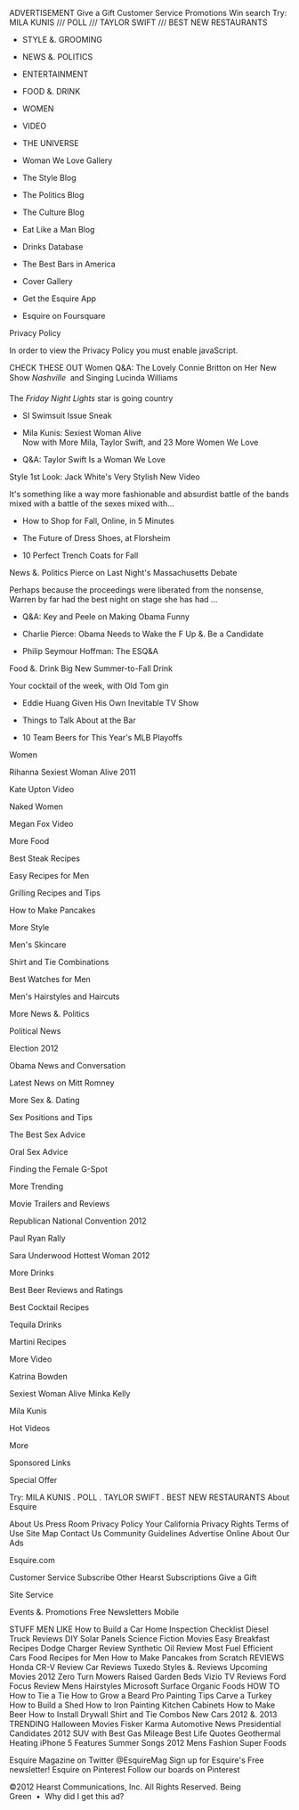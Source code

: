 ADVERTISEMENT Give a Gift Customer Service Promotions Win search Try: MILA KUNIS /// POLL /// TAYLOR SWIFT /// BEST NEW RESTAURANTS

*   STYLE &. GROOMING
*   NEWS &. POLITICS
*   ENTERTAINMENT
*   FOOD &. DRINK
*   WOMEN
*   VIDEO
*   THE UNIVERSE

*   Woman We Love Gallery
*   The Style Blog
*   The Politics Blog
*   The Culture Blog
*   Eat Like a Man Blog
*   Drinks Database
*   The Best Bars in America
*   Cover Gallery
*   Get the Esquire App
*   Esquire on Foursquare

Privacy Policy

In order to view the Privacy Policy you must enable javaScript.

CHECK THESE OUT Women Q&A: The Lovely Connie Britton on Her New Show _Nashville_  and Singing Lucinda Williams

The _Friday Night Lights_ star is going country

*   SI Swimsuit Issue Sneak

*   Mila Kunis: Sexiest Woman Alive  
    Now with More Mila, Taylor Swift, and 23 More Women We Love

*   Q&A: Taylor Swift Is a Woman We Love

Style 1st Look: Jack White's Very Stylish New Video

It's something like a way more fashionable and absurdist battle of the bands mixed with a battle of the sexes mixed with...

*   How to Shop for Fall, Online, in 5 Minutes

*   The Future of Dress Shoes, at Florsheim

*   10 Perfect Trench Coats for Fall

News &. Politics Pierce on Last Night's Massachusetts Debate

Perhaps because the proceedings were liberated from the nonsense, Warren by far had the best night on stage she has had ...

*   Q&A: Key and Peele on Making Obama Funny

*   Charlie Pierce: Obama Needs to Wake the F Up &. Be a Candidate

*   Philip Seymour Hoffman: The ESQ&A

Food &. Drink Big New Summer-to-Fall Drink

Your cocktail of the week, with Old Tom gin

*   Eddie Huang Given His Own Inevitable TV Show

*   Things to Talk About at the Bar

*   10 Team Beers for This Year's MLB Playoffs

Women

Rihanna Sexiest Woman Alive 2011

Kate Upton Video

Naked Women

Megan Fox Video

More Food

Best Steak Recipes

Easy Recipes for Men

Grilling Recipes and Tips

How to Make Pancakes

More Style

Men's Skincare

Shirt and Tie Combinations

Best Watches for Men

Men's Hairstyles and Haircuts

More News &. Politics

Political News

Election 2012

Obama News and Conversation

Latest News on Mitt Romney

More Sex &. Dating

Sex Positions and Tips

The Best Sex Advice

Oral Sex Advice

Finding the Female G-Spot

More Trending

Movie Trailers and Reviews

Republican National Convention 2012

Paul Ryan Rally

Sara Underwood Hottest Woman 2012

More Drinks

Best Beer Reviews and Ratings

Best Cocktail Recipes

Tequila Drinks

Martini Recipes

More Video

Katrina Bowden

Sexiest Woman Alive Minka Kelly

Mila Kunis

Hot Videos

More

Sponsored Links

Special Offer

Try: MILA KUNIS _._ POLL _._ TAYLOR SWIFT _._ BEST NEW RESTAURANTS About Esquire

About Us Press Room Privacy Policy Your California Privacy Rights Terms of Use Site Map Contact Us Community Guidelines Advertise Online About Our Ads

Esquire.com

Customer Service Subscribe Other Hearst Subscriptions Give a Gift

Site Service

Events &. Promotions Free Newsletters Mobile

STUFF MEN LIKE How to Build a Car Home Inspection Checklist Diesel Truck Reviews DIY Solar Panels Science Fiction Movies Easy Breakfast Recipes Dodge Charger Review Synthetic Oil Review Most Fuel Efficient Cars Food Recipes for Men How to Make Pancakes from Scratch REVIEWS Honda CR-V Review Car Reviews Tuxedo Styles &. Reviews Upcoming Movies 2012 Zero Turn Mowers Raised Garden Beds Vizio TV Reviews Ford Focus Review Mens Hairstyles Microsoft Surface Organic Foods HOW TO How to Tie a Tie How to Grow a Beard Pro Painting Tips Carve a Turkey How to Build a Shed How to Iron Painting Kitchen Cabinets How to Make Beer How to Install Drywall Shirt and Tie Combos New Cars 2012 &. 2013 TRENDING Halloween Movies Fisker Karma Automotive News Presidential Candidates 2012 SUV with Best Gas Mileage Best Life Quotes Geothermal Heating iPhone 5 Features Summer Songs 2012 Mens Fashion Super Foods

Esquire Magazine on Twitter @EsquireMag Sign up for Esquire's Free newsletter! Esquire on Pinterest Follow our boards on Pinterest

©2012 Hearst Communications, Inc. All Rights Reserved. Being Green  _•_  Why did I get this ad?